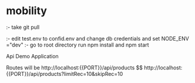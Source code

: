 # mobility
:-  take git pull

:- edit test.env to confid.env and change db credentials and set NODE_ENV ="dev"
:- go to root directory run npm install and npm start

Api Demo Application

Routes will be http://localhost:{{PORT}}/api/products  $$ http://localhost:{{PORT}}/api/products?limitRec=10&skipRec=10
